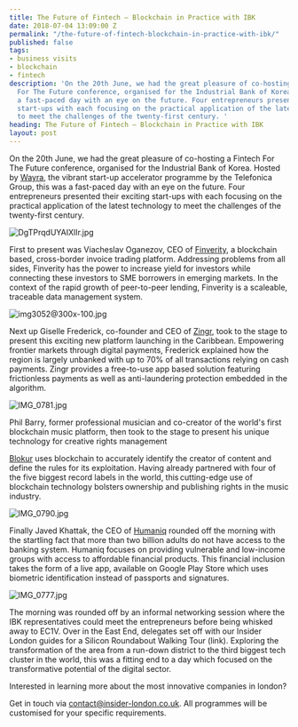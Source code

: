 ```yaml
---
title: The Future of Fintech – Blockchain in Practice with IBK
date: 2018-07-04 13:09:00 Z
permalink: "/the-future-of-fintech-blockchain-in-practice-with-ibk/"
published: false
tags:
- business visits
- blockchain
- fintech
description: 'On the 20th June, we had the great pleasure of co-hosting a Fintech
  For The Future conference, organised for the Industrial Bank of Korea. This was
  a fast-paced day with an eye on the future. Four entrepreneurs presented their exciting
  start-ups with each focusing on the practical application of the latest technology
  to meet the challenges of the twenty-first century. '
heading: The Future of Fintech – Blockchain in Practice with IBK
layout: post
---
```




 

On the 20th June, we had the great pleasure of co-hosting a Fintech For The Future conference, organised for the Industrial Bank of Korea. Hosted by [Wayra](https://wayra.co.uk/), the vibrant start-up accelerator programme by the Telefonica Group, this was a fast-paced day with an eye on the future. Four entrepreneurs presented their exciting start-ups with each focusing on the practical application of the latest technology to meet the challenges of the twenty-first century.  

 

![DgTPrqdUYAIXlIr.jpg](/uploads/DgTPrqdUYAIXlIr.jpg) 

 

First to present was Viacheslav Oganezov, CEO of [Finverity](http://finverity.com/home), a blockchain based, cross-border invoice trading platform. Addressing problems from all sides, Finverity has the power to increase yield for investors while connecting these investors to SME borrowers in emerging markets. In the context of the rapid growth of peer-to-peer lending, Finverity is a scaleable, traceable data management system. 

 

![img3052@300x-100.jpg](/uploads/img3052@300x-100.jpg)

Next up Giselle Frederick, co-founder and CEO of [Zingr](https://www.zingr.io/), took to the stage to present this exciting new platform launching in the Caribbean. Empowering frontier markets through digital payments, Frederick explained how the region is largely unbanked with up to 70% of all transactions relying on cash payments. Zingr provides a free-to-use app based solution featuring frictionless payments as well as anti-laundering protection embedded in the algorithm.  

 

![IMG_0781.jpg](/uploads/IMG_0781.jpg)

 

Phil Barry, former professional musician and co-creator of the world's first blockchain music platform, then took to the stage to present his unique technology for creative rights management  

[Blokur](https://www.blokur.com/) uses blockchain to accurately identify the creator of content and define the rules for its exploitation. Having already partnered with four of the five biggest record labels in the world, this cutting-edge use of blockchain technology bolsters ownership and publishing rights in the music industry.  

 

![IMG_0790.jpg](/uploads/IMG_0790.jpg)

 

Finally Javed Khattak, the CEO of [Humaniq](https://humaniq.com/) rounded off the morning with the startling fact that more than two billion adults do not have access to the banking system. Humaniq focuses on providing vulnerable and low-income groups with access to affordable financial products. This financial inclusion takes the form of a live app, available on Google Play Store which uses biometric identification instead of passports and signatures.  


![IMG_0777.jpg](/uploads/IMG_0777.jpg)
 

The morning was rounded off by an informal networking session where the IBK representatives could meet the entrepreneurs before being whisked away to EC1V. Over in the East End, delegates set off with our Insider London guides for a Silicon Roundabout Walking Tour (link). Exploring the transformation of the area from a run-down district to the third biggest tech cluster in the world, this was a fitting end to a day which focused on the transformative potential of the digital sector. 

 

Interested in learning more about the most innovative companies in london?  

Get in touch via <a href="mailto:contact@insider-london.co.uk">contact@insider-london.co.uk</a>. All programmes will be customised for your specific requirements. 

 

 